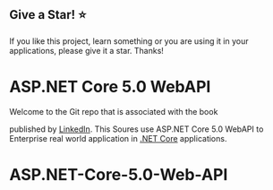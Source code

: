## Give a Star! :star:
If you like this project, learn something or you are using it in your applications, please give it a star. Thanks!

# ASP.NET Core 5.0 WebAPI

Welcome to the Git repo that is associated with the book

published by [LinkedIn](https://www.linkedin.com/mwlite/in/hamza-dibis-856511121/).
This Soures  use ASP.NET Core 5.0 WebAPI to Enterprise real world application in [.NET Core](https://www.microsoft.com/net) applications.
# ASP.NET-Core-5.0-Web-API

